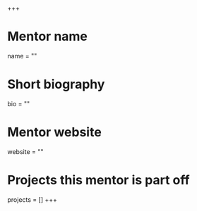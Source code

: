 +++
# Mentor name
name = ""

# Short biography
bio = ""

# Mentor website
website = ""

# Projects this mentor is part off
projects = []
+++

